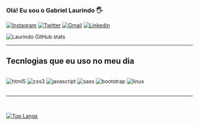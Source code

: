 ### Olá! Eu sou o Gabriel Laurindo 🖐️

[![Instagram](https://img.shields.io/badge/Instagram-E4405F?style=for-the-badge&logo=instagram&logoColor=white)](https://www.instagram.com/lau_7940/)
[![Twitter](https://img.shields.io/badge/Twitter-1DA1F2?style=for-the-badge&logo=twitter&logoColor=white)](https://twitter.com/Laurindo_7940)
[![Gmail](https://img.shields.io/badge/Gmail-D14836?style=for-the-badge&logo=gmail&logoColor=white)](gabriel.laurindo7940@gmail.com)
[![Linkedin](https://img.shields.io/badge/LinkedIn-0077B5?style=for-the-badge&logo=linkedin&logoColor=white)](https://www.linkedin.com/in/gabriel-laurindo-cardoso-838880234/)

![Laurindo GitHub stats](https://github-readme-stats.vercel.app/api?username=Laurindo7940&show_icons=true&theme=radical)<hr>

## Tecnlogias que eu uso no meu dia

<div style="display: inline_block"><br/>
    <img aling="center" alt="html5" src="https://img.shields.io/badge/HTML5-E34F26?style=for-the-badge&logo=html5&logoColor=white">
    <img aling="center" alt="css3" src="https://img.shields.io/badge/CSS3-1572B6?style=for-the-badge&logo=css3&logoColor=white">
    <img aling="center" alt="javascript" src="https://img.shields.io/badge/JavaScript-F7DF1E?style=for-the-badge&logo=javascript&logoColor=black">
    <img aling="center" alt="sass" src="https://img.shields.io/badge/Sass-CC6699?style=for-the-badge&logo=sass&logoColor=white">
    <img aling="center" alt="bootstrap" src="https://img.shields.io/badge/Bootstrap-563D7C?style=for-the-badge&logo=bootstrap&logoColor=white">
    <img aling="center" alt="linux" src="https://img.shields.io/badge/Linux-FCC624?style=for-the-badge&logo=linux&logoColor=black">
</div><br>
<hr><br>

[![Top Langs](https://github-readme-stats.vercel.app/api/top-langs/?username=Laurindo7940)](https://github.com/anuraghazra/github-readme-stats)


